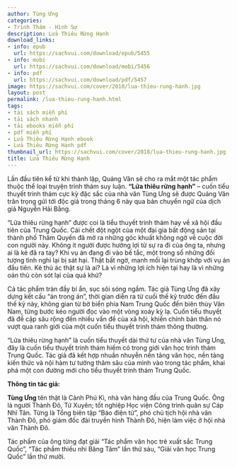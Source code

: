 ```yaml
---
author: Tùng Ưng
categories:
- Trinh Thám - Hình Sự
description: Lửa Thiêu Rừng Hạnh
download_links:
- info: epub
  url: https://sachvui.com/download/epub/5455
- info: mobi
  url: https://sachvui.com/download/mobi/5456
- info: pdf
  url: https://sachvui.com/download/pdf/5457
image: https://sachvui.com/cover/2018/lua-thieu-rung-hanh.jpg
layout: post
permalink: /lua-thieu-rung-hanh.html
tags:
- tải sách miễn phí
- tải sách nhanh
- tải ebooks miễn phí
- pdf miễn phí
- Lửa Thiêu Rừng Hạnh ebook
- Lửa Thiêu Rừng Hạnh pdf
thumbnail_url: https://sachvui.com/cover/2018/lua-thieu-rung-hanh.jpg
title: Lửa Thiêu Rừng Hạnh
---
```


 <div class="item-desc text-justify"> <p>Lần đầu tiên kể từ khi thành lập, Quảng Văn sẽ cho ra mắt một tác phẩm thuộc thể loại truyện trinh thám suy luận. <strong>“Lửa thiêu rừng hạnh”</strong> – cuốn tiểu thuyết trinh thám cực kỳ đặc sắc của nhà văn Tùng Ưng sẽ được Quảng Văn trân trọng gửi tới độc giả trong tháng 6 này qua bản chuyển ngữ của dịch giả Nguyễn Hải Bằng.</p><p>“Lửa thiêu rừng hạnh” được coi là tiểu thuyết trinh thám hay về xã hội đầu tiên của Trung Quốc. Cái chết đột ngột của một đại gia bất động sản tại thành phố Thâm Quyến đã mở ra những góc khuất không ngờ về cuộc đời con người này. Không ít người được hưởng lợi từ sự ra đi của ông ta, nhưng ai là kẻ đã ra tay? Khi vụ án đang đi vào bế tắc, một trong số những đối tượng tình nghi lại bị sát hại. Thật bất ngờ, manh mối lại trùng khớp với vụ án đầu tiên. Kẻ thủ ác thật sự là ai? Là vì những lợi ích hiện tại hay là vì những oán thù còn sót lại của quá khứ?</p><p>Cả tác phẩm tràn đầy bí ẩn, sục sôi sóng ngầm. Tác giả Tùng Ưng đã xây dựng kết cấu “án trong án”, thời gian diễn ra từ cuối thế kỷ trước đến đầu thế kỷ này, không gian từ bờ biển phía Nam Trung Quốc đến biên thùy Vân Nam, từng bước kéo người đọc vào một vòng xoáy kỳ lạ. Cuốn tiểu thuyết đã đề cập sâu rộng đến nhiều vấn đề của xã hội, khiến chính bản thân nó vượt qua ranh giới của một cuốn tiểu thuyết trinh thám thông thường.</p><p>“Lửa thiêu rừng hạnh” là cuốn tiểu thuyết dài thứ tư của nhà văn Tùng Ưng, đây là cuốn tiểu thuyết trinh thám hiếm có trong giới văn học trinh thám Trung Quốc. Tác giả đã kết hợp nhuần nhuyễn nền tảng văn học, nền tảng kiến thức và nội hàm tư tưởng thâm sâu của mình vào trong tác phẩm, khai phá một con đường mới cho tiểu thuyết trinh thám Trung Quốc.</p><p><strong>Thông tin tác giả:</strong></p><p><strong>Tùng Ưng </strong>tên thật là Cảnh Phú Kì, nhà văn hàng đầu của Trung Quốc. Ông là người Thành Đô, Tứ Xuyên; tốt nghiệp Học viện Công trình quân sự Cáp Nhĩ Tân. Từng là Tổng biên tập “Báo điện tử”, phó chủ tịch hội nhà văn Thành Đô, phó giám đốc đài truyền hình Thành Đô, hiện làm việc ở hội nhà văn Thành Đô.</p><p>Tác phẩm của ông từng đạt giải “Tác phẩm văn học trẻ xuất sắc Trung Quốc”, “Tác phẩm thiếu nhi Băng Tâm” lần thứ sáu, “Giải văn học Trung Quốc” lần thứ mười.</p> </div>